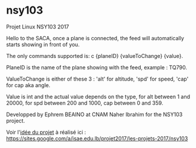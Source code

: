 # nsy103
Projet Linux NSY103 2017

Hello to the SACA, once a plane is connected, the feed will automatically starts showing in front of you.

The only commands supported is: c {planeID} {valueToChange} {value}.

PlaneID is the name of the plane showing with the feed, example : TQ790.

ValueToChange is either of these 3 : 'alt' for altitude, 'spd' for speed, 'cap' for cap aka angle.

Value is int and the actual value depends on the type, for alt between 1 and 20000, for spd between 200 and 1000, cap between 0 and 359.

Developped by Ephrem BEAINO at CNAM Naher Ibrahim for the NSY103 project.

Voir l'[idée du projet](https://sites.google.com/a/isae.edu.lb/projet2017/les-projets-2017/nsy103) à réalisé ici : https://sites.google.com/a/isae.edu.lb/projet2017/les-projets-2017/nsy103
